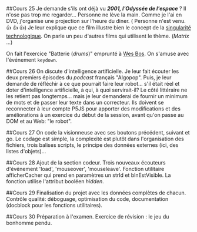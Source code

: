 ##Cours 25
Je demande s'ils ont déjà vu ***2001, l'Odyssée de l'espace*** ?
Il n'ose pas trop me regarder... Personne ne lève la main.
Comme je l'ai en DVD, j'organise une projection sur l'heure du diner. 
( Personne n'est venu. :+1: :+1: :+1:)
Je leur explique que ce film illustre bien le concept de la [singularité technologique](https://fr.wikipedia.org/wiki/Singularit%C3%A9_technologique).
On parle un peu d'autres films qui utilisent le thème. (_Matrix_ ...)

On fait l'exercice "Batterie (_drums_)" emprunté à [Wes Bos](https://wesbos.com/).
On s'amuse avec l'événement ```keydown```.

##Cours 26
On discute d'intelligence artificielle. 
Je leur fait écouter les deux premiers épisodes du _podcast_ français "Algopop". Puis, je leur demande de réfléchir à ce que pourrait faire leur robot... s'il était réel et doter d'intelligence artificielle, à qui, à quoi servirait-il? Le côté littéraire ne les retient pas longtemps... mais je leur demanderai de fournir un minimum de mots et de passer leur texte dans un correcteur. 
Ils doivent se reconnecter à leur compte P5JS pour apporter des modifications et des améliorations à un exercice du début de la session, avant qu'on passe au DOM et au Web: "le robot".

##Cours 27
On code la visionneuse avec ses boutons précédent, suivant et go.
Le codage est simple, la complexité est plutôt dans 
l'organisation des fichiers, trois balises scripts, le principe des données externes (ici, des listes d'objets)...

##Cours 28
Ajout de la section codeur.
Trois nouveaux écouteurs d'événement 'load', 'mouseover', 'mouseleave'.
Fonction utilitaire afficherCacher qui prend en paramètres un strId et blnEstVisible. La fonction utilise l'attribut booléen _hidden_.

##Cours 29
Finalisation du projet avec les données complètes de chacun.
Contrôle qualité: déboguage, optimisation du code, documentation (docblock pour les fonctions utilitaires).

##Cours 30
Préparation à l'examen.
Exercice de révision : le jeu du bonhomme pendu.



